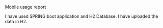 Mobile usage report

I have used SPRING boot application and H2 Database.
I have uploaded the data in H2.
